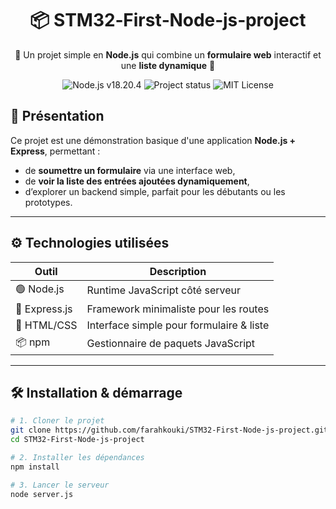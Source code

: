 <h1 align="center">📦 STM32‑First‑Node‑js‑project</h1>
<p align="center">
  🧪 Un projet simple en <strong>Node.js</strong> qui combine un <strong>formulaire web</strong> interactif et une <strong>liste dynamique</strong> 📝
</p>

<p align="center">
  <img src="https://img.shields.io/badge/Node.js-v18.20.4-green?logo=node.js" alt="Node.js v18.20.4" />
  <img src="https://img.shields.io/badge/status-stable-brightgreen" alt="Project status" />
  <img src="https://img.shields.io/badge/license-MIT-blue.svg" alt="MIT License" />
</p>


## 🚀 Présentation

Ce projet est une démonstration basique d'une application **Node.js + Express**, permettant :

- de **soumettre un formulaire** via une interface web,
- de **voir la liste des entrées ajoutées dynamiquement**,  
- d’explorer un backend simple, parfait pour les débutants ou les prototypes.

---


## ⚙️ Technologies utilisées

| Outil         | Description                                |
|---------------|--------------------------------------------|
| 🟢 Node.js     | Runtime JavaScript côté serveur            |
| 🚀 Express.js  | Framework minimaliste pour les routes      |
| 🧾 HTML/CSS    | Interface simple pour formulaire & liste   |
| 📦 npm         | Gestionnaire de paquets JavaScript         |

---

## 🛠️ Installation & démarrage

```bash
# 1. Cloner le projet
git clone https://github.com/farahkouki/STM32-First-Node-js-project.git
cd STM32-First-Node-js-project

# 2. Installer les dépendances
npm install

# 3. Lancer le serveur
node server.js

